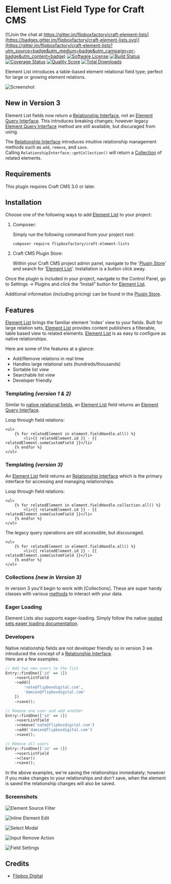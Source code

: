 # Element List Field Type for Craft CMS
[![Join the chat at https://gitter.im/flipboxfactory/craft-element-lists](https://badges.gitter.im/flipboxfactory/craft-element-lists.svg)](https://gitter.im/flipboxfactory/craft-element-lists?utm_source=badge&utm_medium=badge&utm_campaign=pr-badge&utm_content=badge)
[![Software License](https://img.shields.io/badge/license-Proprietary-brightgreen.svg?style=flat-square)](LICENSE.md)
[![Build Status](https://img.shields.io/travis/flipboxfactory/craft-element-lists/master.svg?style=flat-square)](https://travis-ci.com/flipboxfactory/craft-element-lists)
[![Coverage Status](https://img.shields.io/scrutinizer/coverage/g/flipboxfactory/craft-element-lists.svg?style=flat-square)](https://scrutinizer-ci.com/g/flipboxfactory/craft-element-lists/code-structure)
[![Quality Score](https://img.shields.io/scrutinizer/g/flipboxfactory/craft-element-lists.svg?style=flat-square)](https://scrutinizer-ci.com/g/flipboxfactory/craft-element-lists)
[![Total Downloads](https://img.shields.io/packagist/dt/flipboxfactory/craft-element-lists.svg?style=flat-square)](https://packagist.org/packages/flipboxfactory/craft-element-lists)

Element List introduces a table-based element relational field type; perfect for large or growing element relations.  

![Screenshot](resources/screenshots/field.png)

## New in Version 3
Element List fields now return a [Relationship Interface], not an [Element Query Interface].  This introduces breaking
changes; however legacy [Element Query Interface] method are still available, but discuraged from using.  

The [Relationship Interface] introduces intuitive relationship management methods such as `add`, `remove`, and `save`.  
Calling `RelationshipInterface::getCollection()` will return a [Collection] of related elements.

## Requirements
This plugin requires Craft CMS 3.0 or later.

## Installation
Choose one of the following ways to add [Element List] to your project:

1. Composer:

    Simply run the following command from your project root:

    ```
    composer require flipboxfactory/craft-element-lists
    ```

2. Craft CMS Plugin Store:

    Within your Craft CMS project admin panel, navigate to the '[Plugin Store]' and search for '[Element List]'. Installation is a button click away.


Once the plugin is included in your project, navigate to the Control Panel, go to Settings → Plugins and click the “Install” button for [Element List].

Additional information (including pricing) can be found in the [Plugin Store].


## Features
[Element List] brings the familiar element 'index' view to your fields.  Built for large relation sets, [Element List] provides content publishers a filterable, table based view to related elements.  [Element List] is as easy to configure as native relationships. 

Here are some of the features at a glance:
* Add/Remove relations in real time
* Handles large relational sets (hundreds/thousands)
* Sortable list view
* Searchable list view
* Developer friendly

### Templating *(version 1 & 2)*
Similar to [native relational fields](https://docs.craftcms.com/v3/relations.html), an [Element List] field returns an [Element Query Interface].  

Loop through field relations:
```twig
<ul>
    {% for relatedElement in element.fieldHandle.all() %}
        <li>{{ relatedElement.id }} - {{ relatedElement.someCustomField }}</li>
    {% endfor %}
</ul>
```

### Templating *(version 3)*
An [Element List] field returns an [Relationship Interface] which is the primary interface for accessing and managing
relationships.  

Loop through field relations:
```twig
<ul>
    {% for relatedElement in element.fieldHandle.collection.all() %}
        <li>{{ relatedElement.id }} - {{ relatedElement.someCustomField }}</li>
    {% endfor %}
</ul>
```

The legacy query operations are still accessible, but discouraged.
```twig
<ul>
    {% for relatedElement in element.fieldHandle.all() %}
        <li>{{ relatedElement.id }} - {{ relatedElement.someCustomField }}</li>
    {% endfor %}
</ul>
```

### Collections *(new in Version 3)*
In version 3 you'll begin to work with [Collections].  These are super handy classes
with various [methods](https://laravel.com/docs/5.8/collections#available-methods) to interact with your data.

### Eager Loading
Element Lists also supports eager-loading.  Simply follow the native [nested sets eager loading documentation](https://docs.craftcms.com/v3/dev/eager-loading-elements.html#eager-loading-nested-sets-of-elements).

### Developers
Native relationship fields are not developer friendly so in version 3 we introduced the concept of a [Relationship Interface].   
Here are a few examples:

```php
// Add two new users to the list
Entry::findOne(['id' => 1])
    ->userListField
    ->add([
        'nate@flipboxdigital.com',
        'damien@flipboxdigital.com'
    ])
    ->save();
```

```php
// Remove one user and add another
Entry::findOne(['id' => 1])
    ->userListField
    ->remove('nate@flipboxdigital.com')
    ->add('damien@flipboxdigital.com')
    ->save();
```

```php
// Remove all users
Entry::findOne(['id' => 1])
    ->userListField
    ->clear()
    ->save();
```

In the above examples, we're saving the relationships immediately; however if you make
changes to your relationships and don't save, when the element is saved the relationship changes
will also be saved.

### Screenshots
![Element Source Filter](resources/screenshots/input-source-filter.png)

![Inline Element Edit](resources/screenshots/input-inline-element-edit.png)

![Select Modal](resources/screenshots/input-select-modal.png)

![Input Remove Action](resources/screenshots/input-remove-action.png)

![Field Settings](resources/screenshots/field-settings.png)


## Credits
- [Flipbox Digital](https://github.com/flipbox)

[Element Query Interface]: https://docs.craftcms.com/v3/dev/element-queries/#executing-element-queries
[Plugin Store]: https://plugins.craftcms.com/element-lists
[Element List]: https://plugins.craftcms.com/element-lists
[Relationship Interface]: https://github.com/flipboxfactory/craft-element-lists/blob/develop/src/relationships/RelationshipInterface.php
[Collection]: https://laravel.com/docs/5.8/collections